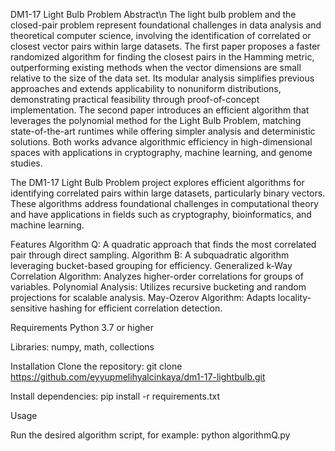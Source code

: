 DM1-17 Light Bulb Problem
Abstract\n
The light bulb problem and the closed-pair problem represent foundational challenges in data analysis and theoretical computer science, involving the identification of correlated or closest vector pairs within large datasets. The first paper proposes a faster randomized algorithm for finding the closest pairs in the Hamming metric, outperforming existing methods when the vector dimensions are small relative to the size of the data set. Its modular analysis simplifies previous approaches and extends applicability to nonuniform distributions, demonstrating practical feasibility through proof-of-concept implementation. The second paper introduces an efficient algorithm that leverages the polynomial method for the Light Bulb Problem, matching state-of-the-art runtimes while offering simpler analysis and deterministic solutions. Both works advance algorithmic efficiency in high-dimensional spaces with applications in cryptography, machine learning, and genome studies.

The DM1-17 Light Bulb Problem project explores efficient algorithms for identifying correlated pairs within large datasets, 
particularly binary vectors. These algorithms address foundational challenges in computational theory and have applications in fields such as cryptography, 
bioinformatics, and machine learning.

Features
Algorithm Q: A quadratic approach that finds the most correlated pair through direct sampling.
Algorithm B: A subquadratic algorithm leveraging bucket-based grouping for efficiency.
Generalized k-Way Correlation Algorithm: Analyzes higher-order correlations for groups of variables.
Polynomial Analysis: Utilizes recursive bucketing and random projections for scalable analysis.
May-Ozerov Algorithm: Adapts locality-sensitive hashing for efficient correlation detection.

Requirements
Python 3.7 or higher

Libraries: numpy, math, collections

Installation
Clone the repository:
git clone https://github.com/eyyupmelihyalcinkaya/dm1-17-lightbulb.git

Install dependencies:
pip install -r requirements.txt

Usage

Run the desired algorithm script, for example:
python algorithmQ.py
